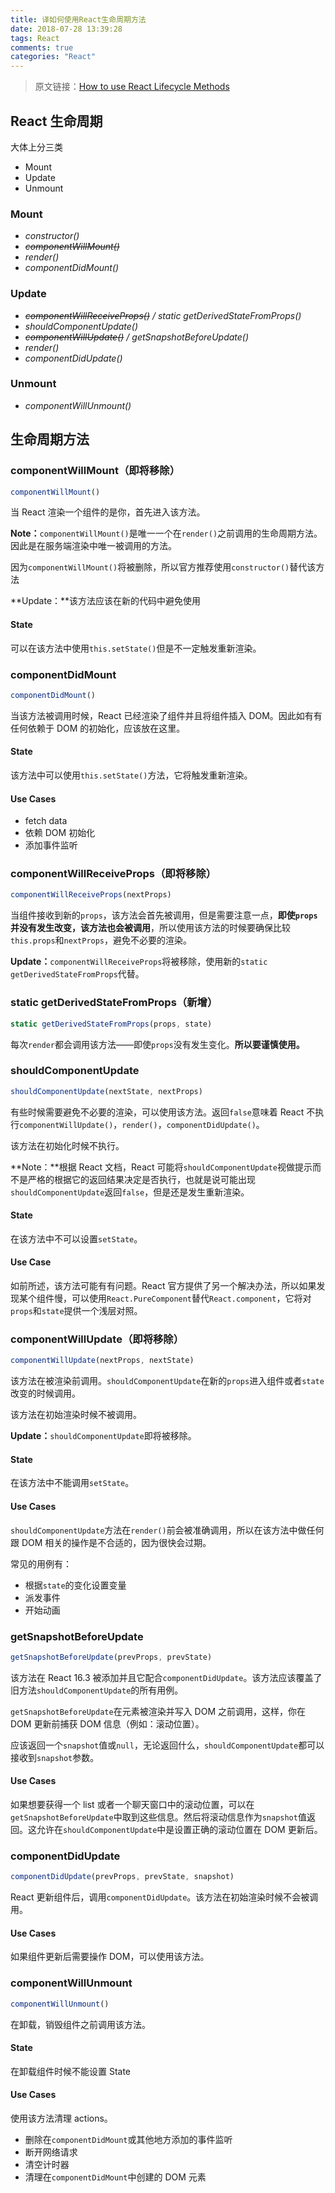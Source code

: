 ```yaml
---
title: 译如何使用React生命周期方法
date: 2018-07-28 13:39:28
tags: React
comments: true
categories: "React"
---
```


> 原文链接：[How to use React Lifecycle Methods](https://www.andreasreiterer.at/reactjs-lifecycle-methods/)

## React 生命周期

大体上分三类

- Mount
- Update
- Unmount

<!--more-->

### Mount

- _constructor()_
- _~~componentWillMount()~~_
- _render()_
- _componentDidMount()_

### Update

- _~~componentWillReceiveProps()~~ / static getDerivedStateFromProps()_
- _shouldComponentUpdate()_
- _~~componentWillUpdate()~~ / getSnapshotBeforeUpdate()_
- _render()_
- _componentDidUpdate()_

### Unmount

- _componentWillUnmount()_

## 生命周期方法

### componentWillMount（即将移除）

```javascript
componentWillMount()
```

当 React 渲染一个组件的是你，首先进入该方法。

**Note：**`componentWillMount()`是唯一一个在`render()`之前调用的生命周期方法。因此是在服务端渲染中唯一被调用的方法。

因为`componentWillMount()`将被删除，所以官方推荐使用`constructor()`替代该方法

**Update：**该方法应该在新的代码中避免使用

#### State

可以在该方法中使用`this.setState()`但是不一定触发重新渲染。

### componentDidMount

```javascript
componentDidMount()
```

当该方法被调用时候，React 已经渲染了组件并且将组件插入 DOM。因此如有有任何依赖于 DOM 的初始化，应该放在这里。

#### State

该方法中可以使用`this.setState()`方法，它将触发重新渲染。

#### Use Cases

- fetch data
- 依赖 DOM 初始化
- 添加事件监听

### componentWillReceiveProps（即将移除）

```javascript
componentWillReceiveProps(nextProps)
```

当组件接收到新的`props`，该方法会首先被调用，但是需要注意一点，**即使`props`并没有发生改变，该方法也会被调用**，所以使用该方法的时候要确保比较`this.props`和`nextProps`，避免不必要的渲染。

**Update：**`componentWillReceiveProps`将被移除，使用新的`static getDerivedStateFromProps`代替。

### static getDerivedStateFromProps（新增）

```javascript
static getDerivedStateFromProps(props, state)
```

每次`render`都会调用该方法——即使`props`没有发生变化。**所以要谨慎使用。**

### shouldComponentUpdate

```javascript
shouldComponentUpdate(nextState, nextProps)
```

有些时候需要避免不必要的渲染，可以使用该方法。返回`false`意味着 React 不执行`componentWillUpdate()`，`render()`，`componentDidUpdate()`。

该方法在初始化时候不执行。

**Note：**根据 React 文档，React 可能将`shouldComponentUpdate`视做提示而不是严格的根据它的返回结果决定是否执行，也就是说可能出现`shouldComponentUpdate`返回`false`，但是还是发生重新渲染。

#### State

在该方法中不可以设置`setState`。

#### Use Case

如前所述，该方法可能有有问题。React 官方提供了另一个解决办法，所以如果发现某个组件慢，可以使用`React.PureComponent`替代`React.component`，它将对`props`和`state`提供一个浅层对照。

### componentWillUpdate（即将移除）

```javascript
componentWillUpdate(nextProps, nextState)
```

该方法在被渲染前调用。`shouldComponentUpdate`在新的`props`进入组件或者`state`改变的时候调用。

该方法在初始渲染时候不被调用。

**Update：**`shouldComponentUpdate`即将被移除。

#### State

在该方法中不能调用`setState`。

#### Use Cases

`shouldComponentUpdate`方法在`render()`前会被准确调用，所以在该方法中做任何跟 DOM 相关的操作是不合适的，因为很快会过期。

常见的用例有：

- 根据`state`的变化设置变量
- 派发事件
- 开始动画

### getSnapshotBeforeUpdate

```javascript
getSnapshotBeforeUpdate(prevProps, prevState)
```

该方法在 React 16.3 被添加并且它配合`componentDidUpdate`。该方法应该覆盖了旧方法`shouldComponentUpdate`的所有用例。

`getSnapshotBeforeUpdate`在元素被渲染并写入 DOM 之前调用，这样，你在 DOM 更新前捕获 DOM 信息（例如：滚动位置）。

应该返回一个`snapshot`值或`null`，无论返回什么，`shouldComponentUpdate`都可以接收到`snapshot`参数。

#### Use Cases

如果想要获得一个 list 或者一个聊天窗口中的滚动位置，可以在`getSnapshotBeforeUpdate`中取到这些信息。然后将滚动信息作为`snapshot`值返回。这允许在`shouldComponentUpdate`中是设置正确的滚动位置在 DOM 更新后。

### componentDidUpdate

```javascript
componentDidUpdate(prevProps, prevState, snapshot)
```

React 更新组件后，调用`componentDidUpdate`。该方法在初始渲染时候不会被调用。

#### Use Cases

如果组件更新后需要操作 DOM，可以使用该方法。

### componentWillUnmount

```javascript
componentWillUnmount()
```

在卸载，销毁组件之前调用该方法。

#### State

在卸载组件时候不能设置 State

#### Use Cases

使用该方法清理 actions。

- 删除在`componentDidMount`或其他地方添加的事件监听
- 断开网络请求
- 清空计时器
- 清理在`componentDidMount`中创建的 DOM 元素
